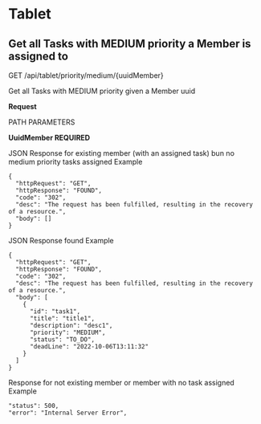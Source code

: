 # Tablet

## Get all Tasks with MEDIUM priority a Member is assigned to

GET /api/tablet/priority/medium/{uuidMember}

Get all Tasks with MEDIUM priority given a Member uuid

**Request**

PATH PARAMETERS

**UuidMember REQUIRED**


JSON Response for existing member (with an assigned task) bun no medium priority tasks assigned Example

``` 
{
  "httpRequest": "GET",
  "httpResponse": "FOUND",
  "code": "302",
  "desc": "The request has been fulfilled, resulting in the recovery of a resource.",
  "body": []
}
```


JSON Response found Example

``` 
{
  "httpRequest": "GET",
  "httpResponse": "FOUND",
  "code": "302",
  "desc": "The request has been fulfilled, resulting in the recovery of a resource.",
  "body": [
    {
      "id": "task1",
      "title": "title1",
      "description": "desc1",
      "priority": "MEDIUM",
      "status": "TO_DO",
      "deadLine": "2022-10-06T13:11:32"
    }
  ]
}
``` 

Response for not existing member or member with no task assigned Example

```
"status": 500,
"error": "Internal Server Error",
```